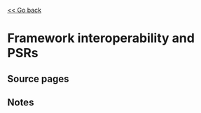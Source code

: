 [<< Go back](https://artoasmith.github.io/sf-preps/)

# Framework interoperability and PSRs

## Source pages

## Notes
